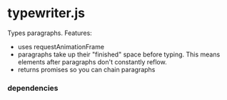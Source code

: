 # typewriter.js

Types paragraphs. Features:

- uses requestAnimationFrame
- paragraphs take up their "finished" space before typing. This means elements after paragraphs don't constantly reflow.
- returns promises so you can chain paragraphs


### dependencies



